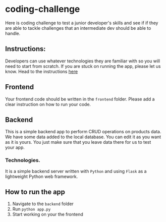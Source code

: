# coding-challenge
Here is coding challenge to test a junior developer's skills and see if if they are able to tackle challenges that an intermediate dev should be able to handle.

## Instructions:
Developers can use whatever technologies they are familiar with so you will need to start from scratch.
If you are stuck on running the app, please let us know.
Head to the instructions [here]()

## Frontend
Your frontend code should be written in the `frontend` folder. Please add a clear instruction on how to run your code.

## Backend
This is a simple backend app to perform CRUD operations on products data.
We have some data added to the local database. You can edit it as you want as it is yours. You just make sure that you leave data there for us to test your app.
### Technologies.
It is a simple backend server written with `Python` and using `Flask` as a lightweight Python web framework.

## How to run the app
1. Navigate to the `backend` folder
1. Run `python app.py`
1. Start working on your the frontend